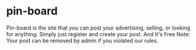 # pin-board
Pin-board is the site that you can post your advertising, selling, or looking for anything. Simply just register and create your post. And It's Free
Note: Your post can be removed by admin if you violated our rules.
